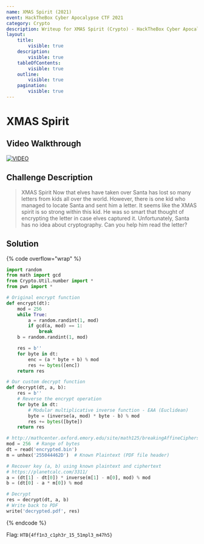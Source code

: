 ```yaml
---
name: XMAS Spirit (2021)
event: HackTheBox Cyber Apocalypse CTF 2021
category: Crypto
description: Writeup for XMAS Spirit (Crypto) - HackTheBox Cyber Apocalypse CTF (2021) 💜
layout:
    title:
        visible: true
    description:
        visible: true
    tableOfContents:
        visible: true
    outline:
        visible: true
    pagination:
        visible: true
---
```


# XMAS Spirit

## Video Walkthrough

[![VIDEO](https://img.youtube.com/vi/deg0CQwwN-M/0.jpg)](https://youtu.be/deg0CQwwN-M?t=764s "HTB Cyber Apocalypse CTF 2021: XMAS Spirit")

## Challenge Description

> XMAS Spirit Now that elves have taken over Santa has lost so many letters from kids all over the world. However, there is one kid who managed to locate Santa and sent him a letter. It seems like the XMAS spirit is so strong within this kid. He was so smart that thought of encrypting the letter in case elves captured it. Unfortunately, Santa has no idea about cryptography. Can you help him read the letter?

## Solution

{% code overflow="wrap" %}
```py
import random
from math import gcd
from Crypto.Util.number import *
from pwn import *

# Original encrypt function
def encrypt(dt):
    mod = 256
    while True:
        a = random.randint(1, mod)
        if gcd(a, mod) == 1:
            break
    b = random.randint(1, mod)

    res = b''
    for byte in dt:
        enc = (a * byte + b) % mod
        res += bytes([enc])
    return res

# Our custom decrypt function
def decrypt(dt, a, b):
    res = b''
    # Reverse the encrypt operation
    for byte in dt:
        # Modular multiplicative inverse function - EAA (Euclidean)
        byte = (inverse(a, mod) * byte - b) % mod
        res += bytes([byte])
    return res

# http://mathcenter.oxford.emory.edu/site/math125/breakingAffineCiphers/
mod = 256  # Range of bytes
dt = read('encrypted.bin')
m = unhex('255044462D')  # Known Plaintext (PDF file header)

# Recover key (a, b) using known plaintext and ciphertext
# https://planetcalc.com/3311/
a = (dt[1] - dt[0]) * inverse(m[1] - m[0], mod) % mod
b = (dt[0] - a * m[0]) % mod

# Decrypt
res = decrypt(dt, a, b)
# Write back to PDF
write('decrypted.pdf', res)
```
{% endcode %}

Flag: `HTB{4ff1n3_c1ph3r_15_51mpl3_m47h5}`
